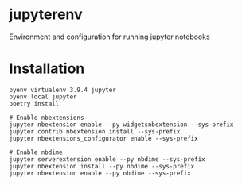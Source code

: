 # jupyterenv
Environment and configuration for running jupyter notebooks

# Installation
```
pyenv virtualenv 3.9.4 jupyter
pyenv local jupyter
poetry install

# Enable nbextensions
jupyter nbextension enable --py widgetsnbextension --sys-prefix
jupyter contrib nbextension install --sys-prefix
jupyter nbextensions_configurator enable --sys-prefix

# Enable nbdime
jupyter serverextension enable --py nbdime --sys-prefix
jupyter nbextension install --py nbdime --sys-prefix
jupyter nbextension enable --py nbdime --sys-prefix

```

